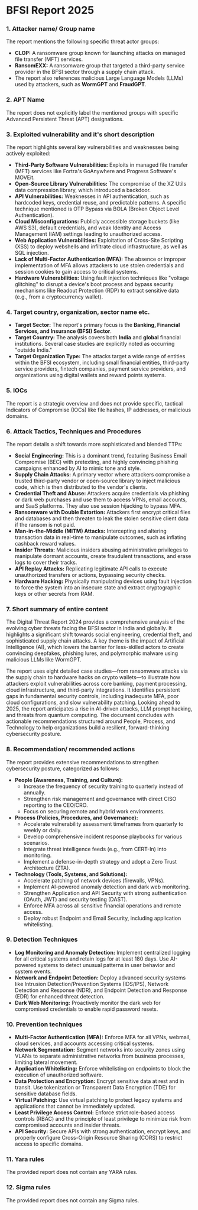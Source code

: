# BFSI Report 2025
### 1. Attacker name/ Group name
The report mentions the following specific threat actor groups:
*   **CLOP:** A ransomware group known for launching attacks on managed file transfer (MFT) services.
*   **RansomEXX:** A ransomware group that targeted a third-party service provider in the BFSI sector through a supply chain attack.
*   The report also references malicious Large Language Models (LLMs) used by attackers, such as **WormGPT** and **FraudGPT**.

### 2. APT Name
The report does not explicitly label the mentioned groups with specific Advanced Persistent Threat (APT) designations.

### 3. Exploited vulnerability and it's short description
The report highlights several key vulnerabilities and weaknesses being actively exploited:
*   **Third-Party Software Vulnerabilities:** Exploits in managed file transfer (MFT) services like Fortra's GoAnywhere and Progress Software's MOVEit.
*   **Open-Source Library Vulnerabilities:** The compromise of the XZ Utils data compression library, which introduced a backdoor.
*   **API Vulnerabilities:** Weaknesses in API authentication, such as hardcoded keys, credential reuse, and predictable patterns. A specific technique mentioned is OTP Bypass via BOLA (Broken Object Level Authentication).
*   **Cloud Misconfigurations:** Publicly accessible storage buckets (like AWS S3), default credentials, and weak Identity and Access Management (IAM) settings leading to unauthorized access.
*   **Web Application Vulnerabilities:** Exploitation of Cross-Site Scripting (XSS) to deploy webshells and infiltrate cloud infrastructure, as well as SQL injection.
*   **Lack of Multi-Factor Authentication (MFA):** The absence or improper implementation of MFA allows attackers to use stolen credentials and session cookies to gain access to critical systems.
*   **Hardware Vulnerabilities:** Using fault injection techniques like "voltage glitching" to disrupt a device's boot process and bypass security mechanisms like Readout Protection (RDP) to extract sensitive data (e.g., from a cryptocurrency wallet).

### 4. Target country, organization, sector name etc.
*   **Target Sector:** The report's primary focus is the **Banking, Financial Services, and Insurance (BFSI) Sector**.
*   **Target Country:** The analysis covers both **India** and **global** financial institutions. Several case studies are explicitly noted as occurring "outside India."
*   **Target Organization Type:** The attacks target a wide range of entities within the BFSI ecosystem, including small financial entities, third-party service providers, fintech companies, payment service providers, and organizations using digital wallets and reward points systems.

### 5. IOCs
The report is a strategic overview and does not provide specific, tactical Indicators of Compromise (IOCs) like file hashes, IP addresses, or malicious domains.

### 6. Attack Tactics, Techniques and Procedures
The report details a shift towards more sophisticated and blended TTPs:
*   **Social Engineering:** This is a dominant trend, featuring Business Email Compromise (BEC) with pretexting, and highly convincing phishing campaigns enhanced by AI to mimic tone and style.
*   **Supply Chain Attacks:** A primary vector where attackers compromise a trusted third-party vendor or open-source library to inject malicious code, which is then distributed to the vendor's clients.
*   **Credential Theft and Abuse:** Attackers acquire credentials via phishing or dark web purchases and use them to access VPNs, email accounts, and SaaS platforms. They also use session hijacking to bypass MFA.
*   **Ransomware with Double Extortion:** Attackers first encrypt critical files and databases and then threaten to leak the stolen sensitive client data if the ransom is not paid.
*   **Man-in-the-Middle (MITM) Attacks:** Intercepting and altering transaction data in real-time to manipulate outcomes, such as inflating cashback reward values.
*   **Insider Threats:** Malicious insiders abusing administrative privileges to manipulate dormant accounts, create fraudulent transactions, and erase logs to cover their tracks.
*   **API Replay Attacks:** Replicating legitimate API calls to execute unauthorized transfers or actions, bypassing security checks.
*   **Hardware Hacking:** Physically manipulating devices using fault injection to force the system into an insecure state and extract cryptographic keys or other secrets from RAM.

### 7. Short summary of entire content
The Digital Threat Report 2024 provides a comprehensive analysis of the evolving cyber threats facing the BFSI sector in India and globally. It highlights a significant shift towards social engineering, credential theft, and sophisticated supply chain attacks. A key theme is the impact of Artificial Intelligence (AI), which lowers the barrier for less-skilled actors to create convincing deepfakes, phishing lures, and polymorphic malware using malicious LLMs like WormGPT.

The report uses eight detailed case studies—from ransomware attacks via the supply chain to hardware hacks on crypto wallets—to illustrate how attackers exploit vulnerabilities across core banking, payment processing, cloud infrastructure, and third-party integrations. It identifies persistent gaps in fundamental security controls, including inadequate MFA, poor cloud configurations, and slow vulnerability patching. Looking ahead to 2025, the report anticipates a rise in AI-driven attacks, LLM prompt hacking, and threats from quantum computing. The document concludes with actionable recommendations structured around People, Process, and Technology to help organizations build a resilient, forward-thinking cybersecurity posture.

### 8. Recommendation/ recommended actions
The report provides extensive recommendations to strengthen cybersecurity posture, categorized as follows:
*   **People (Awareness, Training, and Culture):**
    *   Increase the frequency of security training to quarterly instead of annually.
    *   Strengthen risk management and governance with direct CISO reporting to the CEO/CRO.
    *   Focus on securing remote and hybrid work environments.
*   **Process (Policies, Procedures, and Governance):**
    *   Accelerate vulnerability assessment timeframes from quarterly to weekly or daily.
    *   Develop comprehensive incident response playbooks for various scenarios.
    *   Integrate threat intelligence feeds (e.g., from CERT-In) into monitoring.
    *   Implement a defense-in-depth strategy and adopt a Zero Trust Architecture (ZTA).
*   **Technology (Tools, Systems, and Solutions):**
    *   Accelerate patching of network devices (firewalls, VPNs).
    *   Implement AI-powered anomaly detection and dark web monitoring.
    *   Strengthen Application and API Security with strong authentication (OAuth, JWT) and security testing (DAST).
    *   Enforce MFA across all sensitive financial operations and remote access.
    *   Deploy robust Endpoint and Email Security, including application whitelisting.

### 9. Detection Techniques
*   **Log Monitoring and Anomaly Detection:** Implement centralized logging for all critical systems and retain logs for at least 180 days. Use AI-powered systems to detect unusual patterns in user behavior and system events.
*   **Network and Endpoint Detection:** Deploy advanced security systems like Intrusion Detection/Prevention Systems (IDS/IPS), Network Detection and Response (NDR), and Endpoint Detection and Response (EDR) for enhanced threat detection.
*   **Dark Web Monitoring:** Proactively monitor the dark web for compromised credentials to enable rapid password resets.

### 10. Prevention techniques
*   **Multi-Factor Authentication (MFA):** Enforce MFA for all VPNs, webmail, cloud services, and accounts accessing critical systems.
*   **Network Segmentation:** Segment networks into security zones using VLANs to separate administrative networks from business processes, limiting lateral movement.
*   **Application Whitelisting:** Enforce whitelisting on endpoints to block the execution of unauthorized software.
*   **Data Protection and Encryption:** Encrypt sensitive data at rest and in transit. Use tokenization or Transparent Data Encryption (TDE) for sensitive database fields.
*   **Virtual Patching:** Use virtual patching to protect legacy systems and applications that cannot be immediately updated.
*   **Least Privilege Access Control:** Enforce strict role-based access controls (RBAC) and the principle of least privilege to minimize risk from compromised accounts and insider threats.
*   **API Security:** Secure APIs with strong authentication, encrypt keys, and properly configure Cross-Origin Resource Sharing (CORS) to restrict access to specific domains.

### 11. Yara rules
The provided report does not contain any YARA rules.

### 12. Sigma rules
The provided report does not contain any Sigma rules.
